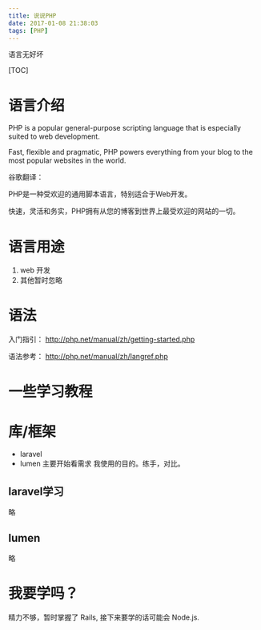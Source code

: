 ```yaml
---
title: 说说PHP
date: 2017-01-08 21:38:03
tags: [PHP]
---
```


语言无好坏
<!--more-->

[TOC]
# 语言介绍
PHP is a popular general-purpose scripting language that is especially suited to web development.

Fast, flexible and pragmatic, PHP powers everything from your blog to the most popular websites in the world.

谷歌翻译：

PHP是一种受欢迎的通用脚本语言，特别适合于Web开发。

快速，灵活和务实，PHP拥有从您的博客到世界上最受欢迎的网站的一切。


# 语言用途
1. web 开发
2. 其他暂时忽略

# 语法
入门指引：
<http://php.net/manual/zh/getting-started.php>

语法参考：
<http://php.net/manual/zh/langref.php>

# 一些学习教程


# 库/框架
- laravel 
- lumen
主要开始看需求
我使用的目的。练手，对比。

## laravel学习
略

## lumen
略

# 我要学吗？
精力不够，暂时掌握了 Rails, 接下来要学的话可能会 Node.js.























